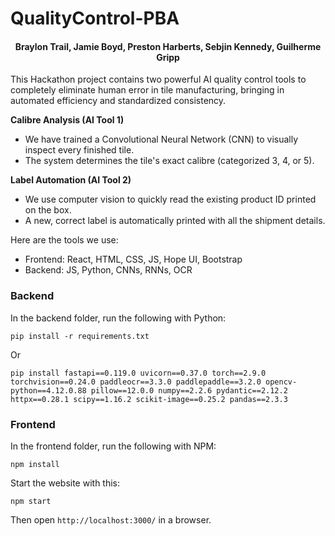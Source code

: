 # QualityControl-PBA

<h4 align="center">
Braylon Trail, Jamie Boyd, Preston Harberts, Sebjin Kennedy, Guilherme Gripp
</h4>


This Hackathon project contains two powerful AI quality control tools to completely eliminate human error in tile manufacturing, bringing in automated efficiency and standardized consistency.

**Calibre Analysis (AI Tool 1)**
- We have trained a Convolutional Neural Network (CNN) to visually inspect every finished tile.
- The system determines the tile's exact calibre (categorized 3, 4, or 5).

**Label Automation (AI Tool 2)**
- We use computer vision to quickly read the existing product ID printed on the box.
- A new, correct label is automatically printed with all the shipment details.

Here are the tools we use:
- Frontend: React, HTML, CSS, JS, Hope UI, Bootstrap 
- Backend: JS, Python, CNNs, RNNs, OCR

### Backend

In the backend folder, run the following with Python:

```
pip install -r requirements.txt
```

Or

```
pip install fastapi==0.119.0 uvicorn==0.37.0 torch==2.9.0 torchvision==0.24.0 paddleocr==3.3.0 paddlepaddle==3.2.0 opencv-python==4.12.0.88 pillow==12.0.0 numpy==2.2.6 pydantic==2.12.2 httpx==0.28.1 scipy==1.16.2 scikit-image==0.25.2 pandas==2.3.3
```

### Frontend

In the frontend folder, run the following with NPM:

```
npm install
```

Start the website with this:

```
npm start
```

Then open `http://localhost:3000/` in a browser.
